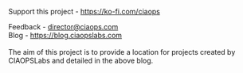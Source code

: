 Support this project - https://ko-fi.com/ciaops

Feedback - director@ciaops.com</br>
Blog - https://blog.ciaopslabs.com</br></br>
The aim of this project is to provide a location for projects created by CIAOPSLabs and detailed in the above blog.</br></br>
